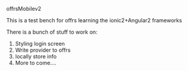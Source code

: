 offrsMobilev2


This is a test bench for offrs learning the ionic2+Angular2 frameworks

There is a bunch of stuff to work on:

1. Styling login screen
2. Write provider to offrs
3. locally store info
4. More to come....
